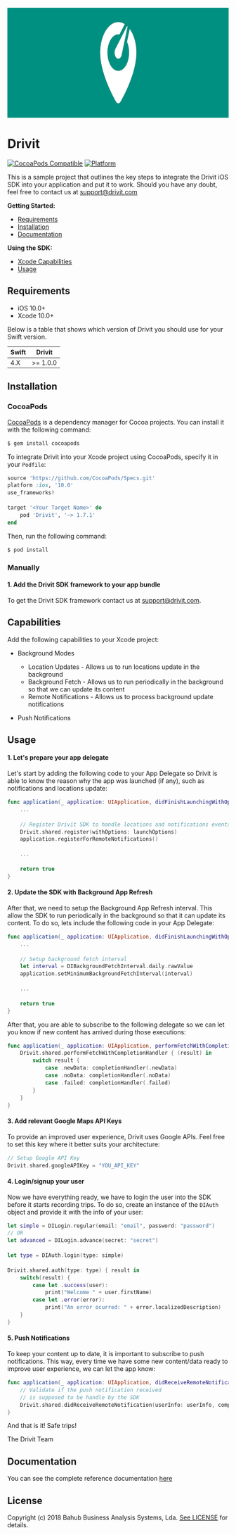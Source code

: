 <p align="center">
  <img height="250" src="logo.jpg" />
</p>

# Drivit

[![CocoaPods Compatible](https://img.shields.io/badge/Pod-1.7.1-blue.svg)](https://img.shields.io/badge/Pod-1.7.1-blue.svg) [![Platform](https://img.shields.io/badge/Platform-iOS-lightgrey.svg)](https://img.shields.io/badge/Platform-iOS-lightgrey.svg)

This is a sample project that outlines the key steps to integrate the Drivit iOS SDK into your application and put it to work. Should you have any doubt, feel free to contact us at support@drivit.com

**Getting Started:**

- [Requirements](#requirements)
- [Installation](#installation)
- [Documentation](#documentation)

**Using the SDK:**

- [Xcode Capabilities](#capabilities)
- [Usage](#usage)


## Requirements

- iOS 10.0+
- Xcode 10.0+

Below is a table that shows which version of Drivit you should use for your Swift version.

Swift | Drivit   
:---- | --------
4.X   | >= 1.0.0


## Installation

### CocoaPods

[CocoaPods](https://cocoapods.org) is a dependency manager for Cocoa projects. You can install it with the following command:

```bash
$ gem install cocoapods
```

To integrate Drivit into your Xcode project using CocoaPods, specify it in your `Podfile`:

```ruby
source 'https://github.com/CocoaPods/Specs.git'
platform :ios, '10.0'
use_frameworks!

target '<Your Target Name>' do
    pod 'Drivit', '~> 1.7.1'
end
```

Then, run the following command:

```bash
$ pod install
```

### Manually

#### 1. Add the Drivit SDK framework to your app bundle

To get the Drivit SDK framework contact us at support@drivit.com.


## Capabilities

Add the following capabilities to your Xcode project:

- Background Modes
	- Location Updates - Allows us to run locations update in the background
	- Background Fetch - Allows us to run periodically in the background so that we can update its content
	- Remote Notifications - Allows us to process background update notifications

- Push Notifications

## Usage

#### 1. Let's prepare your app delegate
Let's start by adding the following code to your App Delegate so Drivit is able to know the reason why the app was launched (if any), such as notifications and locations update:
```swift
func application(_ application: UIApplication, didFinishLaunchingWithOptions launchOptions: [UIApplicationLaunchOptionsKey: Any]?) -> Bool {
	...

	// Register Drivit SDK to handle locations and notifications events
	Drivit.shared.register(withOptions: launchOptions)
	application.registerForRemoteNotifications()

	...

	return true
}
```


#### 2. Update the SDK with Background App Refresh
After that, we need to setup the Background App Refresh interval. This allow the SDK to run periodically in the background so that it can update its content. To do so, lets include the following code in your App Delegate:
```swift
func application(_ application: UIApplication, didFinishLaunchingWithOptions launchOptions: [UIApplicationLaunchOptionsKey: Any]?) -> Bool {
	...

	// Setup background fetch interval
	let interval = DIBackgroundFetchInterval.daily.rawValue
	application.setMinimumBackgroundFetchInterval(interval)

	...

	return true
}
```

After that, you are able to subscribe to the following delegate so we can let you know if new content has arrived during those executions:

```swift
func application(_ application: UIApplication, performFetchWithCompletionHandler completionHandler: @escaping (UIBackgroundFetchResult) -> Void) {
	Drivit.shared.performFetchWithCompletionHandler { (result) in
		switch result {
			case .newData: completionHandler(.newData)
			case .noData: completionHandler(.noData)
			case .failed: completionHandler(.failed)
		}
	}
}
```


#### 3. Add relevant Google Maps API Keys

To provide an improved user experience, Drivit uses Google APIs. Feel free to set this key where it better suits your architecture:

```swift
// Setup Google API Key
Drivit.shared.googleAPIKey = "YOU_API_KEY"
```


#### 4. Login/signup your user

Now we have everything ready, we have to login the user into the SDK before it starts recording trips.
To do so, create an instance of the ```DIAuth``` object and provide it with the info of your user:

```swift
let simple = DILogin.regular(email: "email", password: "password")
// OR
let advanced = DILogin.advance(secret: "secret")

let type = DIAuth.login(type: simple)

Drivit.shared.auth(type: type) { result in                
	switch(result) {
		case let .success(user): 
			print("Welcome " + user.firstName)
		case let .error(error): 
			print("An error ocurred: " + error.localizedDescription)
	}
}
```


#### 5. Push Notifications

To keep your content up to date, it is important to subscribe to push notifications. This way, every time we have some new content/data ready to improve user experience, we can let the app know:

```swift
func application(_ application: UIApplication, didReceiveRemoteNotification userInfo: [AnyHashable: Any], fetchCompletionHandler completionHandler: @escaping (UIBackgroundFetchResult) -> Void) {
    // Validate if the push notification received
    // is supposed to be handle by the SDK
	Drivit.shared.didReceiveRemoteNotification(userInfo: userInfo, completionHandler: completionHandler)
}
```

And that is it! Safe trips!

The Drivit Team

## Documentation

You can see the complete reference documentation [here](https://drivitapp.github.io/ios-sdk-sample/)

## License

Copyright (c) 2018 Bahub Business Analysis Systems, Lda. [See LICENSE](https://github.com/drivitapp/iOS-core/blob/master/LICENSE) for details.
